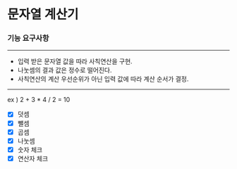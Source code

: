 # 문자열 계산기

### 기능 요구사항

---

- 입력 받은 문자열 값을 따라 사칙연산을 구현.
- 나눗셈의 결과 값은 정수로 떨어진다.
- 사칙연산의 계산 우선순위가 아닌 입력 값에 따라 계산 순서가 결정.

---

ex ) 2 + 3 * 4 / 2 = 10
- [x] 덧셈
- [x] 뺄셈
- [x] 곱셈
- [x] 나눗셈
- [x] 숫자 체크
- [x] 연산자 체크
